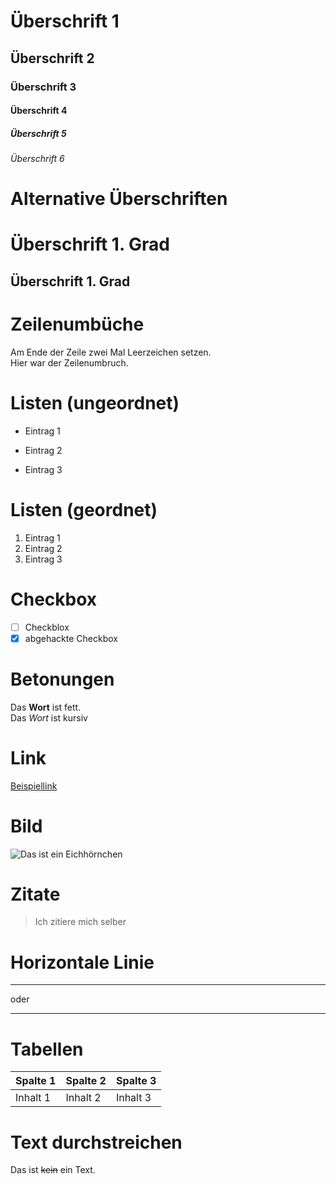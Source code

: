 # Überschrift 1
## Überschrift 2
### Überschrift 3
#### Überschrift 4
##### Überschrift 5
###### Überschrift 6

# Alternative Überschriften

Überschrift 1. Grad 
===

Überschrift 1. Grad 
---

# Zeilenumbüche

Am Ende der Zeile zwei Mal Leerzeichen setzen.    
Hier war der Zeilenumbruch.

# Listen (ungeordnet)

- Eintrag 1
+ Eintrag 2
* Eintrag 3

# Listen (geordnet)

1. Eintrag 1
2. Eintrag 2
3. Eintrag 3

# Checkbox 

- [ ] Checkblox
- [x] abgehackte Checkbox

# Betonungen
Das **Wort** ist fett.  
Das _Wort_ ist kursiv

# Link

[Beispiellink](https://github.com/neuefische/cgn-web-23-1/blob/main/sessions/github-and-markdown/github-and-markdown.md)

# Bild

![Das ist ein Eichhörnchen](https://www.br.de/kinder/rotes-eichhoernchen-nuss-100~_v-img__16__9__l_-1dc0e8f74459dd04c91a0d45af4972b9069f1135.jpg?version=db6ef)

# Zitate

> Ich zitiere mich selber

# Horizontale Linie

---
oder
***

# Tabellen
Spalte 1 | Spalte 2 | Spalte 3
---------|----------|---------
Inhalt 1 | Inhalt 2| Inhalt 3

# Text durchstreichen

Das ist ~~kein~~ ein Text. 
